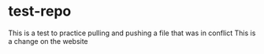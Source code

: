 # test-repo
This is a test to practice pulling and pushing a file that was in conflict
This is a change on the website
